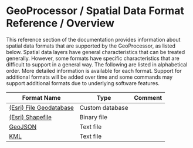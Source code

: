 # GeoProcessor / Spatial Data Format Reference / Overview #

This reference section of the documentation provides information about spatial data formats that are
supported by the GeoProcessor, as listed below.
Spatial data layers have general characteristics that can be treated generally.
However, some formats have specific characteristics that are difficult to support in a general way.
The following are listed in alphabetical order.
More detailed information is available for each format.
Support for additional formats will be added over time and some commands may support additional
formats due to underlying software features.

| **Format Name**                                                       | **Type**        | **Comment** |
| --------------------------------------------------------------------- | --------------- | ----------- |
| [(Esri) File Geodatabase](EsriFileGeodatabase/EsriFileGeodatabase.md) | Custom database | |
| [(Esri) Shapefile](EsriShapefile/EsriShapefile.md)                    | Binary file     | |
| [GeoJSON](GeoJSON/GeoJSON.md)                                         | Text file       | |
| [KML](KML/KML.md)                                                     | Text file       | |
